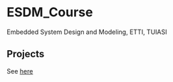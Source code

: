 # ESDM_Course
Embedded System Design and Modeling, ETTI, TUIASI

## Projects
See [here](Projects/Projects.pdf)
